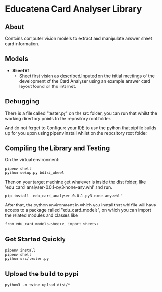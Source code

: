 # Educatena Card Analyser Library

## About
Contains computer vision models to extract and manipulate answer sheet card information.

## Models

* **SheetV1**
    * Sheet first vision as described/inputed on the initial meetings of the development of the Card Analyser using an example answer card layout found on the internet.

## Debugging
There is a file called "tester.py" on the src folder, you can run that whilst the working directory points to the repository root folder.

And do not forget to Configure your IDE to use the python that pipfile builds up for you upon using pipenv install whilst on the repository root folder.

## Compiling the Library and Testing
On the virtual environment:

    pipenv shell
    python setup.py bdist_wheel

Then on your target machine get whatever is inside the dist folder, like 'edu_card_analyser-0.0.1-py3-none-any.whl' and run.

    pip install 'edu_card_analyser-0.0.1-py3-none-any.whl'

After that, the python environment in which you install that whl file will have access to a package called "edu_card_models", on which you can import the related modules and classes like

    from edu_card_models.SheetV1 import SheetV1

## Get Started Quickly
    pipenv install
    pipenv shell
    python src/tester.py

## Upload the build to pypi
    python3 -m twine upload dist/*